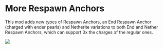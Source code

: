 # More Respawn Anchors

This mod adds new types of Respawn Anchors, an End Respawn Anchor (charged with ender pearls) and Netherite variations to both End and Nether Respawn Anchors, which can support 3x the charges of the regular ones.

![](https://i.imgur.com/4ZJdfdk.png)
